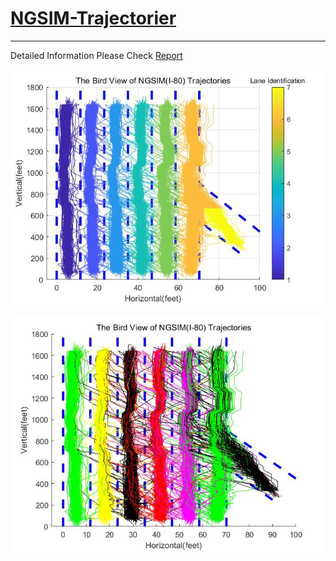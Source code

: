 # **[NGSIM-Trajectorier](https://github.com/zhangjw-THU/NGSIM-Trajectorier)**

---

Detailed Information Please Check [Report](https://github.com/zhangjw-THU/NGSIM-Trajectorier/blob/master/Report.pdf)

![](BirdView_LaneID.jpg)

![](T_C_1523.jpg)
